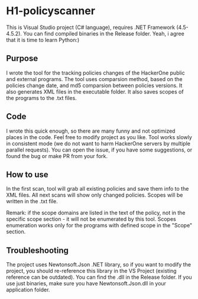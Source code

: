 # H1-policyscanner
This is Visual Studio project (C# language), requires .NET Framework (4.5-4.5.2). You can find compiled binaries in the Release folder. Yeah, i agree that it is time to learn Python:)

## Purpose
I wrote the tool for the tracking policies changes of the HackerOne public and external programs.
The tool uses comparsion method, based on the policies change date, and md5 comparsion between policies versions. It also generates XML files in the executable folder. It also saves scopes of the programs to the .txt files.

## Code
I wrote this quick enough, so there are many funny and not optimized places in the code. Feel free to modify project as you like.
Tool works slowly in consistent mode (we do not want to harm HackerOne servers by multiple parallel requests). You can open the issue, if you have some suggestions, or found the bug or make PR from your fork.

## How to use
In the first scan, tool will grab all existing policies and save them info to the XML files. All next scans will show only changed policies. Scopes will be written in the .txt file.

Remark: if the scope domains are listed in the text of the policy, not in the specific scope section - it will not be enumerated by this tool. Scopes enumeration works only for the programs with defined scope in the "Scope" section.


## Troubleshooting
The project uses Newtonsoft.Json .NET library, so if you want to modify the project, you should re-reference this library in the VS Project (existing reference can be outdated). You can find the .dll in the Release folder.
If you use just binaries, make sure you have Newtonsoft.Json.dll in your application folder.

